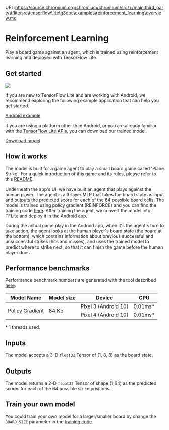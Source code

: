 URL:https://source.chromium.org/chromium/chromium/src/+/main:third_party\tflite\src\tensorflow\lite\g3doc\examples\reinforcement_learning\overview.md
# Reinforcement Learning

Play a board game against an agent, which is trained using reinforcement
learning and deployed with TensorFlow Lite.

## Get started

<img src="images/screenshot.gif" class="attempt-right" style="max-width: 300px">

If you are new to TensorFlow Lite and are working with Android, we recommend
exploring the following example application that can help you get started.

<a class="button button-primary" href="https://github.com/tensorflow/examples/tree/master/lite/examples/reinforcement_learning/android">Android
example</a>

If you are using a platform other than Android, or you are already familiar with
the [TensorFlow Lite APIs](https://www.tensorflow.org/api_docs/python/tf/lite),
you can download our trained model.

<a class="button button-primary" href="https://github.com/tensorflow/examples/blob/master/lite/examples/reinforcement_learning/android/app/src/main/assets/planestrike_tf.tflite">Download
model</a>

## How it works

The model is built for a game agent to play a small board game called 'Plane
Strike'. For a quick introduction of this game and its rules, please refer to
this
[README](https://github.com/tensorflow/examples/tree/master/lite/examples/reinforcement_learning/android).

Underneath the app's UI, we have built an agent that plays against the human
player. The agent is a 3-layer MLP that takes the board state as input and
outputs the predicted score for each of the 64 possible board cells. The model
is trained using policy gradient (REINFORCE) and you can find the training code
[here](https://github.com/tensorflow/examples/blob/master/lite/examples/reinforcement_learning/ml).
After training the agent, we convert the model into TFLite and deploy it in the
Android app.

During the actual game play in the Android app, when it's the agent's turn to
take action, the agent looks at the human player's board state (the board at the
bottom), which contains information about previous successful and unsuccessful
strikes (hits and misses), and uses the trained model to predict where to strike
next, so that it can finish the game before the human player does.

## Performance benchmarks

Performance benchmark numbers are generated with the tool described
[here](https://www.tensorflow.org/lite/performance/benchmarks).

<table>
  <thead>
    <tr>
      <th>Model Name</th>
      <th>Model size </th>
      <th>Device </th>
      <th>CPU</th>
    </tr>
  </thead>
  <tr>
    <td rowspan = 2>
      <a href="https://github.com/tensorflow/examples/blob/master/lite/examples/reinforcement_learning/android/app/src/main/assets/planestrike.tflite">Policy Gradient</a>
    </td>
    <td rowspan = 2>
      84 Kb
    </td>
    <td>Pixel 3 (Android 10) </td>
    <td>0.01ms*</td>
  </tr>
   <tr>
     <td>Pixel 4 (Android 10) </td>
    <td>0.01ms*</td>
  </tr>
</table>

\* 1 threads used.

## Inputs

The model accepts a 3-D `float32` Tensor of (1, 8, 8) as the board state.

## Outputs

The model returns a 2-D `float32` Tensor of shape (1,64) as the predicted scores
for each of the 64 possible strike positions.

## Train your own model

You could train your own model for a larger/smaller board by change the
`BOARD_SIZE` parameter in the
[training code](https://github.com/tensorflow/examples/blob/master/lite/examples/reinforcement_learning/ml).
